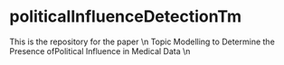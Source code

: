 # politicalInfluenceDetectionTm
This is the repository for the paper \n
Topic Modelling to Determine the Presence ofPolitical Influence in Medical Data \n
